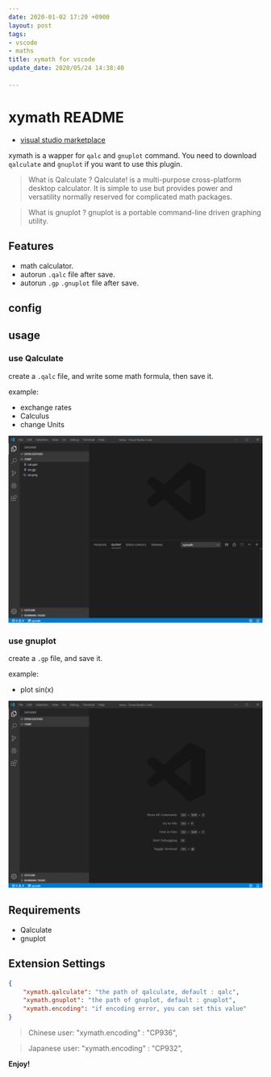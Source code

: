 ```yaml
---
date: 2020-01-02 17:20 +0900
layout: post
tags:
- vscode
- maths
title: xymath for vscode
update_date: 2020/05/24 14:38:40

---
```


# xymath README

- [visual studio marketplace](https://marketplace.visualstudio.com/items?itemName=ExiaHuang.xymath)

xymath is a wapper for `qalc` and `gnuplot` command.
You need to download `qalculate` and `gnuplot` if you want to use this plugin.

> What is Qalculate ? Qalculate! is a multi-purpose cross-platform desktop calculator. It is simple to use but provides power and versatility normally reserved for complicated math packages.

> What is gnuplot ? gnuplot is a portable command-line driven graphing utility.

## Features

-   math calculator.
-   autorun `.qalc` file after save.
-   autorun `.gp` `.gnuplot` file after save.

## config

## usage

### use Qalculate

create a `.qalc` file, and write some math formula, then save it.

example:
- exchange rates
- Calculus
- change Units

![xymath-qalc](https://github.com/exiahuang/xycode-doc/blob/gh-pages/images/xymath-qalc.gif?raw=true)

### use gnuplot

create a `.gp` file, and save it. 

example:
- plot sin(x)

![xymath-gnuplot](https://raw.githubusercontent.com/exiahuang/xycode-doc/gh-pages/images/xymath-gnuplot.gif)

## Requirements

-   Qalculate
-   gnuplot

## Extension Settings

```json
{
    "xymath.qalculate": "the path of qalculate, default : qalc",
    "xymath.gnuplot": "the path of gnuplot, default : gnuplot",
    "xymath.encoding": "if encoding error, you can set this value"
}
```

> Chinese user:
> "xymath.encoding" : "CP936",

> Japanese user:
> "xymath.encoding" : "CP932",

**Enjoy!**
